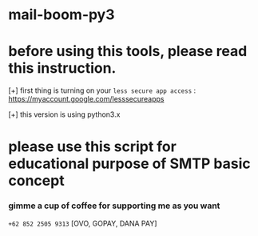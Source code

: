 # mail-boom-py3

# before using this tools, please read this instruction.

[+] first thing is turning on your ```less secure app access``` : https://myaccount.google.com/lesssecureapps

[+] this version is using python3.x

<h1> please use this script for educational purpose of SMTP basic concept </h1>

<h3> gimme a cup of coffee for supporting me as you want</h3> 


```+62 852 2505 9313``` [OVO, GOPAY, DANA PAY] 
